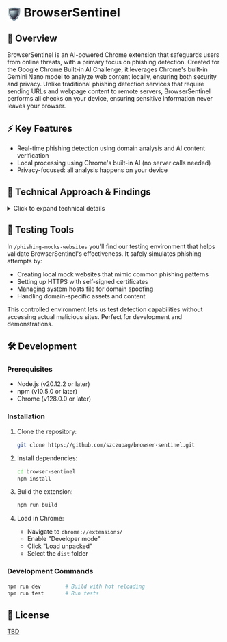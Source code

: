 # <img src="src/icons/128/BrowserSentinel-default.png" width="32" height="32" alt="BrowserSentinel Icon" align="center"> BrowserSentinel

## 🎯 Overview

BrowserSentinel is an AI-powered Chrome extension that safeguards users from online threats, with a primary focus on phishing detection. Created for the Google Chrome Built-in AI Challenge, it leverages Chrome's built-in Gemini Nano model to analyze web content locally, ensuring both security and privacy. Unlike traditional phishing detection services that require sending URLs and webpage content to remote servers, BrowserSentinel performs all checks on your device, ensuring sensitive information never leaves your browser.

## ⚡ Key Features

- Real-time phishing detection using domain analysis and AI content verification
- Local processing using Chrome's built-in AI (no server calls needed)
- Privacy-focused: all analysis happens on your device

## 🔬 Technical Approach & Findings

<details>
<summary>Click to expand technical details</summary>

### Webpage phishing Detector:

Our phishing detection combines traditional security measures with AI analysis:

1. **Domain Analysis**:

   - Implemented Levenshtein distance comparison for typosquatting detection
   - Uses a curated list of legitimate domains as baseline
   - Handles edge cases like subdomains and country-specific TLDs

2. **AI Content Analysis**:
   - Utilizes Chrome's Gemini Nano model for content verification
   - Local processing ensures privacy

### Email Phishing Detection:

Our email scanning feature analyzes Gmail messages for potential threats:

1. **Content Analysis**:

   - Uses Chrome's built-in Gemini Nano for contextual understanding
   - Analysis performed locally for maximum privacy (with the exception of the Google safe browsing lookup)
   - Real-time visual highlighting of potential threats

2. **Threat Classification**:

   - Three-tier severity system (HIGH/MEDIUM/LOW)
   - Color-coded visual indicators
   - Contextual tooltips explaining concerns

3. **Smart UI**:
   - Non-blocking analysis process
   - Clear status indicators
   - Adaptive warnings based on threat severity
   - Gmail-native design language

### 💡 Technical Insights

During development, we discovered some interesting limitations and solutions:

- Pure LLM-based domain analysis proved unreliable due to how tokenization works in language models
- Hybrid approach (traditional algorithms + AI) provided better results than pure AI solution
- Local model shows occasional inconsistencies but benefits from no latency and privacy protection
- Careful prompt engineering required to balance sensitivity vs false positives

These limitations actually led to a more robust solution combining traditional security measures with AI capabilities.

## ⚠️ Known Issues & Limitations

### Language Support

- Primary focus on English content
- Limited effectiveness with non-English emails and websites
- May incorrectly flag legitimate non-English business communications

### AI Model Behavior

- Occasional Gemini Nano timeouts or errors
- Model needs periodic reloading in some cases
- Some inconsistency in threat level assessment

### False Positives

- May flag legitimate business deadlines as urgent language
- Sometimes over-sensitive to normal marketing language
- Can mistake standard legal disclaimers for threats

## 🎯 Future Improvements

- Enhanced multilingual support
- Reduced false positive rate through improved prompt engineering
- Better handling of Gemini Nano errors
- Performance optimizations for large emails/pages
- Expanded test suite for edge cases
- Community-driven phishing pattern database

</details>

## 🔧 Testing Tools

In `/phishing-mocks-websites` you'll find our testing environment that helps validate BrowserSentinel's effectiveness. It safely simulates phishing attempts by:

- Creating local mock websites that mimic common phishing patterns
- Setting up HTTPS with self-signed certificates
- Managing system hosts file for domain spoofing
- Handling domain-specific assets and content

This controlled environment lets us test detection capabilities without accessing actual malicious sites. Perfect for development and demonstrations.

## 🛠️ Development

### Prerequisites

- Node.js (v20.12.2 or later)
- npm (v10.5.0 or later)
- Chrome (v128.0.0 or later)

### Installation

1. Clone the repository:

   ```bash
   git clone https://github.com/szczupag/browser-sentinel.git
   ```

2. Install dependencies:

   ```bash
   cd browser-sentinel
   npm install
   ```

3. Build the extension:

   ```bash
   npm run build
   ```

4. Load in Chrome:
   - Navigate to `chrome://extensions/`
   - Enable "Developer mode"
   - Click "Load unpacked"
   - Select the `dist` folder

### Development Commands

```bash
npm run dev        # Build with hot reloading
npm run test       # Run tests
```

## 📜 License

[TBD](LICENSE)
